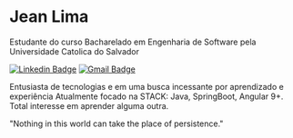 # Jean Lima

Estudante do curso Bacharelado em Engenharia de Software pela Universidade Catolica do Salvador

[![Linkedin Badge](https://img.shields.io/badge/-Jean%20Lima-6633cc?style=flat-square&logo=Linkedin&logoColor=white&link=https://www.linkedin.com/in/jlima97/)](https://www.linkedin.com/in/jlima97/) 
[![Gmail Badge](https://img.shields.io/badge/-jean.jr.souza@gmail.com-6633cc?style=flat-square&logo=Gmail&logoColor=white&link=mailto:diego.schell.f@gmail.com)](mailto:diego.schell.f@gmail.com)

Entusiasta de tecnologias e em uma busca incessante por aprendizado e experiência
Atualmente focado na STACK: Java, SpringBoot, Angular 9+. 
Total interesse em aprender alguma outra.


"Nothing in this world can take the place of persistence."
